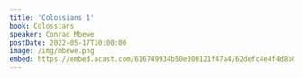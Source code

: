 ```yaml
---
title: 'Colossians 1'
book: Colossians
speaker: Conrad Mbewe
postDate: 2022-05-17T10:00:00
image: /img/mbewe.png
embed: https://embed.acast.com/616749934b50e300121f47a4/62defc4e4f4d8b0012494e93?theme=light&subscribe=false
---
```


